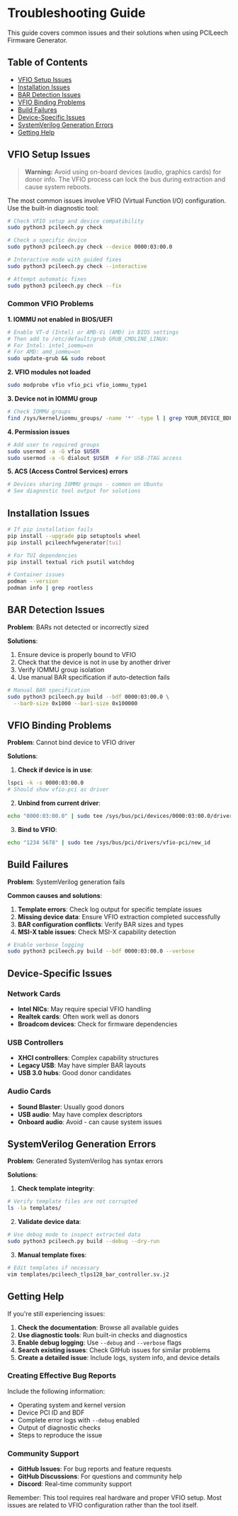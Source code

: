 # Troubleshooting Guide

This guide covers common issues and their solutions when using PCILeech Firmware Generator.

## Table of Contents

- [VFIO Setup Issues](#vfio-setup-issues)
- [Installation Issues](#installation-issues)
- [BAR Detection Issues](#bar-detection-issues)
- [VFIO Binding Problems](#vfio-binding-problems)
- [Build Failures](#build-failures)
- [Device-Specific Issues](#device-specific-issues)
- [SystemVerilog Generation Errors](#systemverilog-generation-errors)
- [Getting Help](#getting-help)

## VFIO Setup Issues

> **Warning:** Avoid using on-board devices (audio, graphics cards) for donor info. The VFIO process can lock the bus during extraction and cause system reboots.

The most common issues involve VFIO (Virtual Function I/O) configuration. Use the built-in diagnostic tool:

```bash
# Check VFIO setup and device compatibility
sudo python3 pcileech.py check

# Check a specific device
sudo python3 pcileech.py check --device 0000:03:00.0

# Interactive mode with guided fixes
sudo python3 pcileech.py check --interactive

# Attempt automatic fixes
sudo python3 pcileech.py check --fix
```

### Common VFIO Problems

**1. IOMMU not enabled in BIOS/UEFI**
```bash
# Enable VT-d (Intel) or AMD-Vi (AMD) in BIOS settings
# Then add to /etc/default/grub GRUB_CMDLINE_LINUX:
# For Intel: intel_iommu=on
# For AMD: amd_iommu=on
sudo update-grub && sudo reboot
```

**2. VFIO modules not loaded**
```bash
sudo modprobe vfio vfio_pci vfio_iommu_type1
```

**3. Device not in IOMMU group**
```bash
# Check IOMMU groups
find /sys/kernel/iommu_groups/ -name '*' -type l | grep YOUR_DEVICE_BDF
```

**4. Permission issues**
```bash
# Add user to required groups
sudo usermod -a -G vfio $USER
sudo usermod -a -G dialout $USER  # For USB-JTAG access
```

**5. ACS (Access Control Services) errors**
```bash
# Devices sharing IOMMU groups - common on Ubuntu
# See diagnostic tool output for solutions
```

## Installation Issues

```bash
# If pip installation fails
pip install --upgrade pip setuptools wheel
pip install pcileechfwgenerator[tui]

# For TUI dependencies
pip install textual rich psutil watchdog

# Container issues
podman --version
podman info | grep rootless
```

## BAR Detection Issues

**Problem**: BARs not detected or incorrectly sized

**Solutions**:
1. Ensure device is properly bound to VFIO
2. Check that the device is not in use by another driver
3. Verify IOMMU group isolation
4. Use manual BAR specification if auto-detection fails

```bash
# Manual BAR specification
sudo python3 pcileech.py build --bdf 0000:03:00.0 \
  --bar0-size 0x1000 --bar1-size 0x100000
```

## VFIO Binding Problems

**Problem**: Cannot bind device to VFIO driver

**Solutions**:

1. **Check if device is in use**:
```bash
lspci -k -s 0000:03:00.0
# Should show vfio-pci as driver
```

2. **Unbind from current driver**:
```bash
echo "0000:03:00.0" | sudo tee /sys/bus/pci/devices/0000:03:00.0/driver/unbind
```

3. **Bind to VFIO**:
```bash
echo "1234 5678" | sudo tee /sys/bus/pci/drivers/vfio-pci/new_id
```

## Build Failures

**Problem**: SystemVerilog generation fails

**Common causes and solutions**:

1. **Template errors**: Check log output for specific template issues
2. **Missing device data**: Ensure VFIO extraction completed successfully
3. **BAR configuration conflicts**: Verify BAR sizes and types
4. **MSI-X table issues**: Check MSI-X capability detection

```bash
# Enable verbose logging
sudo python3 pcileech.py build --bdf 0000:03:00.0 --verbose
```

## Device-Specific Issues

### Network Cards

- **Intel NICs**: May require special VFIO handling
- **Realtek cards**: Often work well as donors
- **Broadcom devices**: Check for firmware dependencies

### USB Controllers

- **XHCI controllers**: Complex capability structures
- **Legacy USB**: May have simpler BAR layouts
- **USB 3.0 hubs**: Good donor candidates

### Audio Cards

- **Sound Blaster**: Usually good donors
- **USB audio**: May have complex descriptors
- **Onboard audio**: Avoid - can cause system issues

## SystemVerilog Generation Errors

**Problem**: Generated SystemVerilog has syntax errors

**Solutions**:

1. **Check template integrity**:
```bash
# Verify template files are not corrupted
ls -la templates/
```

2. **Validate device data**:
```bash
# Use debug mode to inspect extracted data
sudo python3 pcileech.py build --debug --dry-run
```

3. **Manual template fixes**:
```bash
# Edit templates if necessary
vim templates/pcileech_tlps128_bar_controller.sv.j2
```

## Getting Help

If you're still experiencing issues:

1. **Check the documentation**: Browse all available guides
2. **Use diagnostic tools**: Run built-in checks and diagnostics
3. **Enable debug logging**: Use `--debug` and `--verbose` flags
4. **Search existing issues**: Check GitHub issues for similar problems
5. **Create a detailed issue**: Include logs, system info, and device details

### Creating Effective Bug Reports

Include the following information:

- Operating system and kernel version
- Device PCI ID and BDF
- Complete error logs with `--debug` enabled
- Output of diagnostic checks
- Steps to reproduce the issue

### Community Support

- **GitHub Issues**: For bug reports and feature requests
- **GitHub Discussions**: For questions and community help
- **Discord**: Real-time community support

Remember: This tool requires real hardware and proper VFIO setup. Most issues are related to VFIO configuration rather than the tool itself.

